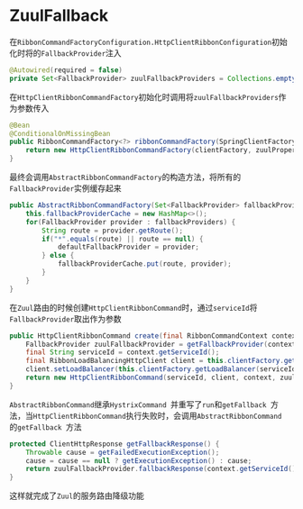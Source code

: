# ZuulFallback

在`RibbonCommandFactoryConfiguration.HttpClientRibbonConfiguration`初始化时将的`FallbackProvider`注入

```java
@Autowired(required = false)
private Set<FallbackProvider> zuulFallbackProviders = Collections.emptySet();
```

在`HttpClientRibbonCommandFactory`初始化时调用将`zuulFallbackProviders`作为参数传入

```java
@Bean
@ConditionalOnMissingBean
public RibbonCommandFactory<?> ribbonCommandFactory(SpringClientFactory clientFactory, ZuulProperties zuulProperties) {
    return new HttpClientRibbonCommandFactory(clientFactory, zuulProperties, zuulFallbackProviders);
}
```

最终会调用`AbstractRibbonCommandFactory`的构造方法，将所有的`FallbackProvider`实例缓存起来

```java
public AbstractRibbonCommandFactory(Set<FallbackProvider> fallbackProviders){
    this.fallbackProviderCache = new HashMap<>();
    for(FallbackProvider provider : fallbackProviders) {
        String route = provider.getRoute();
        if("*".equals(route) || route == null) {
            defaultFallbackProvider = provider;
        } else {
            fallbackProviderCache.put(route, provider);
        }
    }
}
```

在`Zuul`路由的时候创建`HttpClientRibbonCommand`时，通过`serviceId`将`FallbackProvider`取出作为参数

```java
public HttpClientRibbonCommand create(final RibbonCommandContext context) {
    FallbackProvider zuulFallbackProvider = getFallbackProvider(context.getServiceId());
    final String serviceId = context.getServiceId();
    final RibbonLoadBalancingHttpClient client = this.clientFactory.getClient(serviceId, RibbonLoadBalancingHttpClient.class);
    client.setLoadBalancer(this.clientFactory.getLoadBalancer(serviceId));
    return new HttpClientRibbonCommand(serviceId, client, context, zuulProperties, zuulFallbackProvider,clientFactory.getClientConfig(serviceId));
}
```

`AbstractRibbonCommand`继承`HystrixCommand `并重写了`run`和`getFallback `方法，当``HttpClientRibbonCommand``执行失败时，会调用`AbstractRibbonCommand `的`getFallback `方法

```java
protected ClientHttpResponse getFallbackResponse() {
    Throwable cause = getFailedExecutionException();
    cause = cause == null ? getExecutionException() : cause;
    return zuulFallbackProvider.fallbackResponse(context.getServiceId(), cause);
}
```

这样就完成了`Zuul`的服务路由降级功能